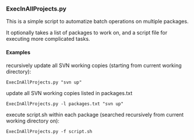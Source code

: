 ###  ExecInAllProjects.py

This is a simple script to automatize batch operations on multiple packages.

It optionally takes a list of packages to work on, and a script file for executing more complicated tasks.


####  Examples

recursively update all SVN working copies (starting from current working directory):

    ExecInAllProjects.py "svn up"

update all SVN working copies listed in packages.txt

    ExecInAllProjects.py -l packages.txt "svn up"

execute script.sh within each package (searched recursively from current working directory on):

    ExecInAllProjects.py -f script.sh

